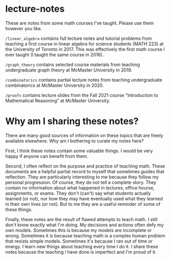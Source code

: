 # lecture-notes

These are notes from some math courses I've taught. Please use them however you like.

`/linear_algebra` contains full lecture notes and tutorial problems from teaching a first course in linear algebra for science students (MATH 223) at the University of Toronto in 2017. This was effectively the first math course I ever taught (I taught the same course in 2016).

`/graph_theory` contains selected course materials from teaching undergraduate graph theory at McMaster University in 2019.

`/combinatorics` contains partial lecture notes from teaching undergraduate combinatorics at McMaster University in 2020.

`/proofs` contains lecture slides from the Fall 2021 course "Introduction to Mathematical Reasoning" at McMaster University.

# Why am I sharing these notes?

There are many good sources of information on these topics that are freely available elsewhere. Why am I bothering to curate my notes here?

First, I think these notes contain some valuable things. I would be very happy if anyone can benefit from them.

Second, I often reflect on the purpose and practice of teaching math. These documents are a helpful partial record to myself that sometimes guides that reflection. They are particularly interesting to me because they follow my personal progression. Of course, they do not tell a complete story. They contain no information about what happened in lectures, office hourse, assignments, or exams. They don't (can't) say what students actually learned (or not), nor how they may have eventually used what they learned in their own lives (or not). But to me they are a useful reminder of some of these things.

Finally, these notes are the result of flawed attempts to teach math. I still don't know exactly what I'm doing. My decisions and actions often defy my own models. Sometimes this is because my models are incomplete or wrong. Sometimes it is because teaching math is a complex human problem that resists simple models. Sometimes it's because I ran out of time or energy. I learn new things about teaching every time I do it. I share these notes because the teaching I have done is imperfect and I'm proud of it.
